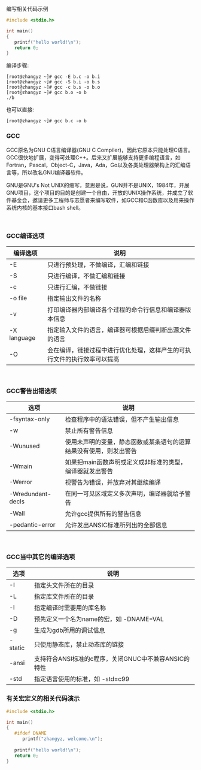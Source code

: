 编写相关代码示例

```c
#include <stdio.h>

int main()
{
   printf("hello world!\n");
   return 0;
}
```

编译步骤:

```shell
[root@zhangyz ~]# gcc -E b.c -o b.i
[root@zhangyz ~]# gcc -S b.i -o b.s
[root@zhangyz ~]# gcc -c b.s -o b.o
[root@zhangyz ~]# gcc b.o -o b
./b                
```

也可以直接:
```shell
[root@zhangyz ~]# gcc b.c -o b
```

### GCC

GCC原名为GNU C语言编译器(GNU C Compiler)，因此它原本只能处理C语言。GCC很快地扩展，变得可处理C++。后来又扩展能够支持更多编程语言，如Fortran，Pascal，Object-C，Java，Ada，Go以及各类处理器架构上的汇编语言等，所以改名GNU编译器软件。

GNU是GNU's Not UNIX的缩写，意思是说，GUN并不是UNIX，1984年，开展GNU项目，这个项目的目的是创建一个自由，开放的UNIX操作系统，并成立了软件基金会，邀请更多工程师与志愿者来编写软件，如GCC和C函数库以及用来操作系统内核的基本接口bash shell。

<br/>

### GCC编译选项

| 编译选项 | 说明 |
|---------|------|
| -E      | 只进行预处理，不做编译，汇编和链接 |
| -S      | 只进行编译，不做汇编和链接 |
| -c      | 只进行汇编，不做链接 |
| -o file | 指定输出文件的名称 |
| -v      | 打印编译器内部编译各个过程的命令行信息和编译器版本信息 |
| -X language | 指定输入文件的语言，编译器可根据后缀判断出源文件的语言 |
| -O      | 会在编译，链接过程中进行优化处理，这样产生的可执行文件的执行效率可以提高 |

<br/>

### GCC警告出错选项

| 选项 | 说明 |
|---------|------|
| -fsyntax-only | 检查程序中的语法错误，但不产生输出信息 |
| -w            | 禁止所有警告信息 |
| -Wunused      | 使用未声明的变量，静态函数或某条语句的运算结果没有使用，则发出警告 |
| -Wmain        | 如果把main函数声明或定义成非标准的类型，编译器就发出警告 |
| -Werror       | 视警告为错误，并放弃对其继续编译 |
| -Wredundant-decls | 在同一可见区域定义多次声明，编译器就给予警告 |
| -Wall         | 允许gcc提供所有的警告信息 |
| -pedantic-error | 允许发出ANSIC标准所列出的全部信息 |

<br/>

### GCC当中其它的编译选项


| 选项 | 说明 |
|---------|------|
| -I      | 指定头文件所在的目录 |
| -L      | 指定库文件所在的目录 |
| -l      | 指定编译时需要用的库名称 |
| -D      | 预先定义一个名为name的宏，如 -DNAME=VAL |
| -g      | 生成为gdb所用的调试信息 |
| -static | 只使用静态库，禁止动态库的链接 |
| -ansi   | 支持符合ANSI标准的c程序，关闭GNUC中不兼容ANSIC的特性 |
| -std    | 指定语言使用的标准，如 -std=c99 |

### 有关宏定义的相关代码演示

```c
#include <stdio.h>

int main()
{
   #ifdef DNAME
      printf("zhangyz, welcome.\n");
   
   printf("hello world!\n");
   return 0;
}
```
